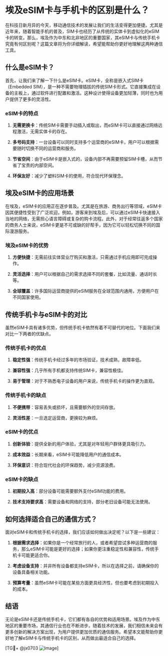 # 埃及eSIM卡与手机卡的区别是什么？

在科技日新月异的今天，移动通信技术的发展让我们的生活变得更加便捷。尤其是近年来，随着智能手机的普及，SIM卡也经历了从传统的实体卡到虚拟化的eSIM卡的转变。那么，埃及作为中东和北非地区的重要国家，其eSIM卡与传统手机卡究竟有何区别呢？这篇文章将为你详细解读，希望能帮助你更好地理解这两种通信工具。

## 什么是eSIM卡？

首先，让我们来了解一下什么是eSIM卡。eSIM卡，全称是嵌入式SIM卡（Embedded SIM），是一种不需要物理插拔的传统SIM卡形式。它直接集成在设备的主板上，通过软件进行配置和激活。这种设计使得设备更加轻薄，同时也为用户提供了更多的灵活性。

### eSIM卡的特点

1. **无需更换卡**：传统SIM卡需要手动插入或取出，而eSIM卡可以直接通过网络远程激活，无需实体卡的存在。
   
2. **多号码支持**：一台设备可以同时支持多个运营商的eSIM卡，用户可以根据需要随时切换不同的运营商和服务。

3. **节省空间**：由于eSIM卡是嵌入式的，设备内部不再需要预留SIM卡槽，从而节省了宝贵的内部空间。

4. **环保友好**：减少了塑料SIM卡的使用，符合现代环保理念。

## 埃及eSIM卡的应用场景

在埃及，eSIM卡的应用正在逐步普及。尤其是在旅游、商务出行等领域，eSIM卡因其便捷性受到了广泛欢迎。例如，游客来到埃及后，可以通过eSIM卡快速接入当地的网络，无需担心语言障碍或复杂的购卡流程。此外，对于经常往返多个国家的商务人士来说，eSIM卡更是不可或缺的好帮手，因为它可以轻松切换不同的国际漫游服务。

### 埃及eSIM卡的优势

1. **方便快捷**：无需前往实体营业厅购买和激活，只需通过手机应用即可完成操作。

2. **灵活选择**：用户可以根据自己的需求选择不同的套餐，比如流量、通话时长等。

3. **全球覆盖**：许多国际运营商提供的eSIM服务在全球范围内通用，方便用户在不同国家使用。

## 传统手机卡与eSIM卡的对比

虽然eSIM卡具有诸多优势，但传统手机卡依然有着不可替代的地位。下面我们来对比一下两者的优缺点。

### 传统手机卡的优点

1. **稳定性强**：传统手机卡经过多年的市场验证，技术成熟，故障率低。

2. **兼容性强**：几乎所有手机都支持传统SIM卡，兼容性极佳。

3. **易于管理**：对于不熟悉电子设备的用户来说，传统手机卡的操作更为直观。

### 传统手机卡的缺点

1. **不便携带**：容易丢失或损坏，且需要额外的空间存放。

2. **灵活性差**：一旦选定运营商，更换较为麻烦。

### eSIM卡的优点

1. **创新体验**：提供全新的用户体验，尤其是对年轻用户群体更具吸引力。

2. **成本效益**：长期来看，eSIM卡可能降低用户的通信成本。

3. **环保意识**：符合现代社会的环保趋势，减少资源浪费。

### eSIM卡的缺点

1. **初期投入高**：部分设备可能需要额外支付eSIM功能的费用。

2. **技术支持要求高**：需要设备和网络的支持，部分老旧设备可能无法使用。

## 如何选择适合自己的通信方式？

面对eSIM卡和传统手机卡的选择，我们应该如何做出决定呢？以下是一些建议：

1. **根据需求选择**：如果你是一个经常旅行的人，或者希望尝试多种运营商的服务，那么eSIM卡可能是更好的选择；如果你更注重稳定性和兼容性，传统手机卡可能更适合你。

2. **考虑设备支持**：并非所有设备都支持eSIM卡，所以在选择之前，请确保你的设备具备相关功能。

3. **预算考量**：虽然eSIM卡可能在某些方面更具经济性，但也要考虑到初期投入的成本。

## 结语

无论是eSIM卡还是传统手机卡，它们都有各自的优势和适用场景。埃及作为中东地区的重要市场，其通信行业也在不断进步。随着技术的发展，我们相信未来会有更多创新的解决方案出现，为用户提供更加优质的通信服务。希望本文能帮助你更好地了解eSIM卡与传统手机卡的区别，从而做出最适合自己的选择。

[TG💪+ @jx0703 ![Image](https://github.com/user-attachments/assets/dbca1d08-cadb-493c-b0ec-ad6f7a83f270)]